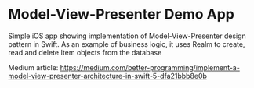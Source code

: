 # Model-View-Presenter Demo App
Simple iOS app showing implementation of Model-View-Presenter design pattern in Swift. As an example of business logic, it uses Realm to create, read and delete Item objects from the database

Medium article: https://medium.com/better-programming/implement-a-model-view-presenter-architecture-in-swift-5-dfa21bbb8e0b
